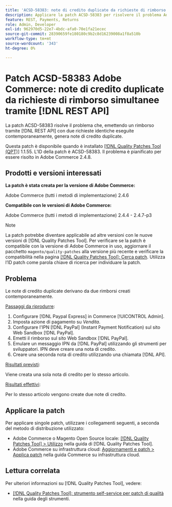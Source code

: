 ```yaml
---
title: 'ACSD-58383: note di credito duplicate da richieste di rimborso simultanee tramite  [!DNL REST API]'
description: Applicare la patch ACSD-58383 per risolvere il problema Adobe Commerce in cui l'emissione di un rimborso tramite il [!DNL REST API] con due richieste identiche eseguite contemporaneamente, crea note di credito duplicate.
feature: REST, Payments, Returns
role: Admin, Developer
exl-id: 962970d5-22e7-4bdc-afa0-70e1fa21ecec
source-git-commit: 28390659fe180180c9b2c8d16239008a1f8a510b
workflow-type: tm+mt
source-wordcount: '343'
ht-degree: 0%

---
```


# Patch ACSD-58383 Adobe Commerce: note di credito duplicate da richieste di rimborso simultanee tramite [!DNL REST API]

La patch ACSD-58383 risolve il problema che, emettendo un rimborso tramite [!DNL REST API] con due richieste identiche eseguite contemporaneamente, genera note di credito duplicate.

Questa patch è disponibile quando è installato [[!DNL Quality Patches Tool (QPT)]](/help/tools/quality-patches-tool/quality-patches-tool-to-self-serve-quality-patches.md) 1.1.55. L’ID della patch è ACSD-58383. Il problema è pianificato per essere risolto in Adobe Commerce 2.4.8.

## Prodotti e versioni interessati

**La patch è stata creata per la versione di Adobe Commerce:**

Adobe Commerce (tutti i metodi di implementazione) 2.4.6

**Compatibile con le versioni di Adobe Commerce:**

Adobe Commerce (tutti i metodi di implementazione) 2.4.4 - 2.4.7-p3


>[!NOTE]
>
>La patch potrebbe diventare applicabile ad altre versioni con le nuove versioni di [!DNL Quality Patches Tool]. Per verificare se la patch è compatibile con la versione di Adobe Commerce in uso, aggiornare il pacchetto `magento/quality-patches` alla versione più recente e verificare la compatibilità nella pagina [[!DNL Quality Patches Tool]: Cerca patch](https://experienceleague.adobe.com/tools/commerce-quality-patches/index.html). Utilizza l’ID patch come parola chiave di ricerca per individuare la patch.

## Problema

Le note di credito duplicate derivano da due rimborsi creati contemporaneamente.

<u>Passaggi da riprodurre</u>:

1. Configurare [!DNL Paypal Express] in Commerce [!UICONTROL Admin].
1. Imposta azione di pagamento su *Vendita*.
1. Configurare l&#39;IPN [!DNL PayPal] (Instant Payment Notification) sul sito Web Sandbox [!DNL PayPal].
1. Emetti il rimborso sul sito Web Sandbox [!DNL PayPal].
1. Emulare un messaggio IPN da [!DNL PayPal] utilizzando gli strumenti per sviluppatori. IPN deve creare una nota di credito.
1. Creare una seconda nota di credito utilizzando una chiamata [!DNL API].

<u>Risultati previsti</u>:

Viene creata una sola nota di credito per lo stesso articolo.


<u>Risultati effettivi</u>:

Per lo stesso articolo vengono create due note di credito.

## Applicare la patch

Per applicare singole patch, utilizzare i collegamenti seguenti, a seconda del metodo di distribuzione utilizzato:

* Adobe Commerce o Magento Open Source locale: [[!DNL Quality Patches Tool] > Utilizzo](/help/tools/quality-patches-tool/usage.md) nella guida di [!DNL Quality Patches Tool].
* Adobe Commerce su infrastruttura cloud: [Aggiornamenti e patch > Applica patch](https://experienceleague.adobe.com/docs/commerce-cloud-service/user-guide/develop/upgrade/apply-patches.html) nella guida Commerce su infrastruttura cloud.


## Lettura correlata

Per ulteriori informazioni su [!DNL Quality Patches Tool], vedere:

* [[!DNL Quality Patches Tool]: strumento self-service per patch di qualità](/help/tools/quality-patches-tool/quality-patches-tool-to-self-serve-quality-patches.md) nella guida degli strumenti.
